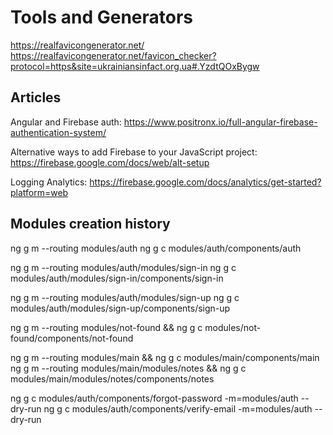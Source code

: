 # Tools and Generators

<https://realfavicongenerator.net/>
<https://realfavicongenerator.net/favicon_checker?protocol=https&site=ukrainiansinfact.org.ua#.YzdtQOxBygw>

## Articles

Angular and Firebase auth:
<https://www.positronx.io/full-angular-firebase-authentication-system/>

Alternative ways to add Firebase to your JavaScript project:
<https://firebase.google.com/docs/web/alt-setup>

Logging Analytics:
<https://firebase.google.com/docs/analytics/get-started?platform=web>

## Modules creation history

ng g m --routing modules/auth
ng g c modules/auth/components/auth

ng g m --routing modules/auth/modules/sign-in
ng g c modules/auth/modules/sign-in/components/sign-in

ng g m --routing modules/auth/modules/sign-up
ng g c modules/auth/modules/sign-up/components/sign-up

ng g m --routing modules/not-found &&
ng g c modules/not-found/components/not-found

ng g m --routing modules/main && ng g c modules/main/components/main
ng g m --routing modules/main/modules/notes && ng g c modules/main/modules/notes/components/notes

ng g c modules/auth/components/forgot-password -m=modules/auth --dry-run
ng g c modules/auth/components/verify-email -m=modules/auth --dry-run
